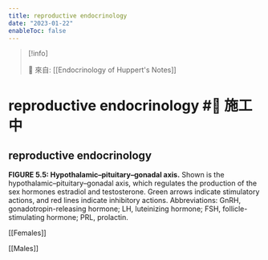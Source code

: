 ```yaml
---
title: reproductive endocrinology
date: "2023-01-22"
enableToc: false
---
```


> [!info]
>
> 🌱 來自: [[Endocrinology of Huppert's Notes]]

# reproductive endocrinology #🚧 施工中

## reproductive endocrinology

**FIGURE 5.5: Hypothalamic–pituitary–gonadal axis.** Shown is the hypothalamic–pituitary–gonadal axis, which regulates the production of the sex hormones estradiol and testosterone. Green arrows indicate stimulatory actions, and red lines indicate inhibitory actions. Abbreviations: GnRH, gonadotropin-releasing hormone; LH, luteinizing hormone; FSH, follicle-stimulating hormone; PRL, prolactin.

[[Females]]

[[Males]]

